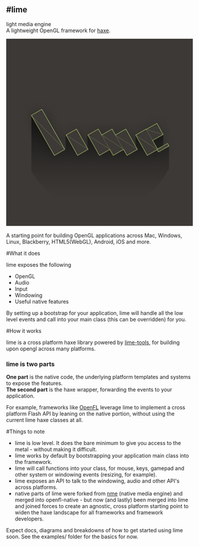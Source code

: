 #lime 
---
light media engine   
A lightweight OpenGL framework for [haxe](http://haxe.org).

![lime](lime.png)


A starting point for building OpenGL applications across Mac, Windows, Linux, Blackberry, HTML5(WebGL), Android, iOS and more.

#What it does
	
lime exposes the following

- OpenGL
- Audio
- Input
- Windowing
- Useful native features

By setting up a bootstrap for your application, lime will handle all the low level events and call into your main class (this can be overridden) for you. 

#How it works

lime is a cross platform haxe library powered by [lime-tools](http://github.com/openfl/lime-tools), for building upon opengl across many platforms. 

### lime is two parts
**One part** is the native code, the underlying platform templates and systems to expose the features.    
**The second part** is the haxe wrapper, forwarding the events to your application.

For example, frameworks like [OpenFL](http://github.com/openfl) leverage lime to implement a cross platform Flash API by leaning on the native portion, without using the current lime haxe classes at all.

#Things to note

- lime is low level. It does the bare minimum to give you access to the metal - without making it difficult.
- lime works by default by bootstrapping your application main class into the framework. 
- lime will call functions into your class, for mouse, keys, gamepad and other system or windowing events (resizing, for example).
- lime exposes an API to talk to the windowing, audio and other API's across platforms.
- native parts of lime were forked from [nme](http://github.com/haxenme/nme) (native media engine) and merged into  openfl-native - but now (and lastly) been merged into lime and joined forces to create an agnostic, cross platform starting point to widen the haxe landscape for all frameworks and framework developers.

Expect docs, diagrams and breakdowns of how to get started using lime soon. See the examples/ folder for the basics for now.

